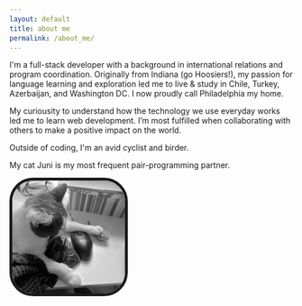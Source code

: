 ```yaml
---
layout: default
title: about me
permalink: /about_me/
---
```


I'm a full-stack developer with a background in international relations and program coordination. Originally from Indiana (go Hoosiers!), my passion for language learning and exploration led me to live & study in Chile, Turkey, Azerbaijan, and Washington DC. I now proudly call Philadelphia my home.

My curiousity to understand how the technology we use everyday works led me to learn web development. I’m most fulfilled when collaborating with others to make a positive impact on the world.

Outside of coding, I'm an avid cyclist and birder.

My cat Juni is my most frequent pair-programming partner.

<img src="/assets/images/juni-coding-bw.jpeg" 
alt="Cat using two mice on a desk" 
style="max-width: 200px; 
	border: solid;
	border-radius: 20%; 
	border-width: thick;
	border-color: var(--color-primary);">
